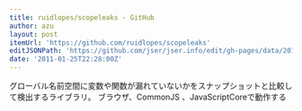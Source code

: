 ```yaml
---
title: ruidlopes/scopeleaks - GitHub
author: azu
layout: post
itemUrl: 'https://github.com/ruidlopes/scopeleaks'
editJSONPath: 'https://github.com/jser/jser.info/edit/gh-pages/data/2011/01/index.json'
date: '2011-01-25T22:28:00Z'
---
```

グローバル名前空間に変数や関数が漏れていないかをスナップショットと比較して検出するライブラリ。
ブラウザ、CommonJS 、JavaScriptCoreで動作する
